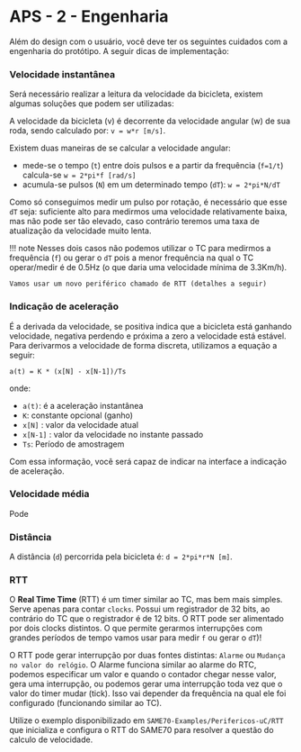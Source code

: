 # APS - 2 - Engenharia

Além do design com o usuário, você deve ter os seguintes cuidados com a
engenharia do protótipo. A seguir dicas de implementação:

### Velocidade instantânea 

Será necessário realizar a leitura da velocidade da bicicleta, existem algumas
soluções que podem ser utilizadas:

A velocidade da bicicleta (v) é decorrente da velocidade angular (w) de sua
roda, sendo calculado por: `v = w*r [m/s]`.

Existem duas maneiras de se calcular a velocidade angular: 

- mede-se o tempo (`t`) entre dois pulsos e a partir da frequência (`f=1/t`) calcula-se `w = 2*pi*f [rad/s]`
- acumula-se pulsos (`N`) em um determinado tempo (`dT`): `w = 2*pi*N/dT`

Como só conseguimos medir um pulso por rotação, é necessário que esse `dT` seja:
suficiente alto  para medirmos uma velocidade relativamente baixa, mas não pode
ser tão elevado, caso contrário teremos uma taxa de atualização da velocidade muito lenta.

!!! note
    Nesses dois casos não podemos utilizar o TC para medirmos a frequência (`f`) ou
    gerar o `dT` pois  a menor frequência na qual o TC operar/medir é de 0.5Hz (o
    que daria  uma velocidade mínima de 3.3Km/h).
    
    Vamos usar um novo periférico chamado de RTT (detalhes a seguir)

### Indicação de aceleração

É a derivada da velocidade, se positiva indica que a bicicleta está ganhando
velocidade, negativa perdendo e próxima a zero a velocidade está estável. Para
derivarmos a velocidade de forma discreta, utilizamos a equação a seguir:

`a(t) = K * (x[N] - x[N-1])/Ts`

onde:

- `a(t)`: é a aceleração instantânea 
- `K`: constante opcional (ganho)
- `x[N]` : valor da velocidade atual
- `x[N-1]` : valor da velocidade no instante passado
- `Ts`: Período de amostragem

Com essa informação, você será capaz de indicar na interface a indicação de aceleração.

### Velocidade média

Pode 

### Distância

A distância (`d`) percorrida pela bicicleta é: `d = 2*pi*r*N [m]`.

### RTT

O **Real Time Time** (RTT) é um timer similar ao TC, mas bem mais simples. Serve
apenas para contar `clocks`. Possui um registrador de 32 bits, ao contrário do
TC que o  registrador é de 12 bits. O RTT pode ser alimentado por dois clocks
distintos.  O que permite gerarmos interrupções com grandes períodos de tempo
vamos usar para medir `f` ou  gerar o `dT`)!

O RTT pode gerar interrupção por duas fontes distintas: `Alarme` ou `Mudança no
valor do relógio`. O Alarme funciona similar ao alarme do RTC,
podemos especificar um valor e quando o contador chegar nesse valor,
gera uma interrupção, ou podemos gerar uma interrupção toda vez que o valor
do timer mudar (tick). Isso vai depender da frequência 
na qual ele foi configurado (funcionando similar ao TC).

Utilize o exemplo disponibilizado em `SAME70-Examples/Perifericos-uC/RTT`
que inicializa e configura o RTT do SAME70 para resolver a questão do calculo de velocidade.


